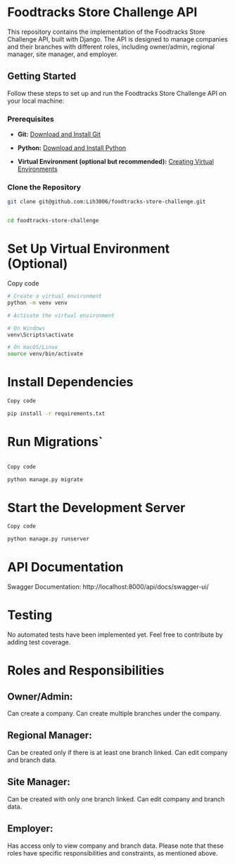 # Foodtracks Store Challenge API

This repository contains the implementation of the Foodtracks Store Challenge API, built with Django. The API is designed to manage companies and their branches with different roles, including owner/admin, regional manager, site manager, and employer.

## Getting Started

Follow these steps to set up and run the Foodtracks Store Challenge API on your local machine:

### Prerequisites

- **Git:** [Download and Install Git](https://git-scm.com/book/en/v2/Getting-Started-Installing-Git)

- **Python:** [Download and Install Python](https://www.python.org/downloads/)
- **Virtual Environment (optional but recommended):** [Creating Virtual Environments](https://docs.python.org/3/tutorial/venv.html)

### Clone the Repository

```bash
git clone git@github.com:Lih3006/foodtracks-store-challenge.git


cd foodtracks-store-challenge

```
# Set Up Virtual Environment (Optional)

Copy code
````bash
# Create a virtual environment
python -m venv venv

# Activate the virtual environment

# On Windows
venv\Scripts\activate

# On macOS/Linux
source venv/bin/activate
````

# Install Dependencies

````bash
Copy code

pip install -r requirements.txt
````
# Run Migrations`

```bash

Copy code

python manage.py migrate


````
# Start the Development Server


````bash
Copy code

python manage.py runserver
````



# API Documentation

Swagger Documentation: http://localhost:8000/api/docs/swagger-ui/


# Testing
No automated tests have been implemented yet. Feel free to contribute by adding test coverage.

# Roles and Responsibilities

## Owner/Admin:

Can create a company.
Can create multiple branches under the company.

## Regional Manager:

Can be created only if there is at least one branch linked.
Can edit company and branch data.

## Site Manager:

Can be created with only one branch linked.
Can edit company and branch data.

## Employer:

Has access only to view company and branch data.
Please note that these roles have specific responsibilities and constraints, as mentioned above.
